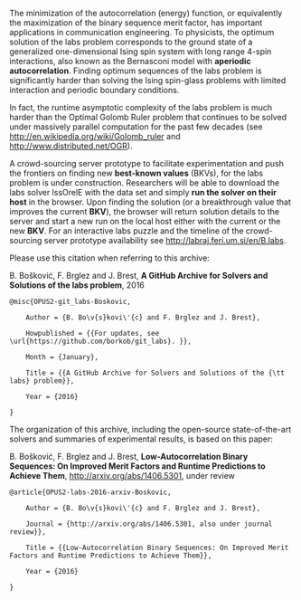 The minimization of the autocorrelation (energy) function, or equivalently the maximization of the binary 
sequence merit factor, has important applications in communication engineering. To physicists, the optimum
solution of the labs problem corresponds to the ground state of a generalized one-dimensional Ising spin system
with long range 4-spin interactions, also known as the Bernasconi model with **aperiodic autocorrelation**. 
Finding optimum sequences of the labs problem is significantly harder than solving the Ising spin-glass problems
with limited interaction and periodic boundary conditions. 

In fact, the runtime asymptotic complexity of the labs problem is much harder than the Optimal Golomb Ruler problem
that continues to be solved under massively parallel computation for the past few decades 
(see http://en.wikipedia.org/wiki/Golomb_ruler and http://www.distributed.net/OGR).

A crowd-sourcing server prototype to facilitate experimentation and push the frontiers on finding new **best-known values** (BKVs), for the labs problem is under construction. Researchers will be able to download the labs solver lssOrelE with the data set and simply **run the solver on their host** in the browser. Upon finding the solution (or a breakthrough value that improves the current **BKV**), the browser will return solution details to the server and start a new run on the local host either with the current or the new **BKV**. For an interactive labs puzzle and the timeline of the crowd-sourcing server prototype availability see http://labraj.feri.um.si/en/B.labs.

Please use this citation when referring to this archive:

B. Bošković, F. Brglez and J. Brest, **A GitHub Archive for Solvers and Solutions of the labs problem**, 2016

```
@misc{OPUS2-git_labs-Boskovic,

	Author = {B. Bo\v{s}kovi\'{c} and F. Brglez and J. Brest},

	Howpublished = {{For updates, see \url{https://github.com/borkob/git_labs}. }},

	Month = {January},

	Title = {{A GitHub Archive for Solvers and Solutions of the {\tt labs} problem}},

	Year = {2016}

}
```
The organization of this archive, including the open-source state-of-the-art solvers and summaries of experimental results,
is based on this paper:


B. Bošković, F. Brglez and J. Brest, **Low-Autocorrelation Binary Sequences: On Improved Merit Factors and Runtime Predictions to Achieve Them**, http://arxiv.org/abs/1406.5301, under review
```
@article{OPUS2-labs-2016-arxiv-Boskovic,

	Author = {B. Bo\v{s}kovi\'{c} and F. Brglez and J. Brest},

	Journal = {http://arxiv.org/abs/1406.5301, also under journal review}},

	Title = {{Low-Autocorrelation Binary Sequences: On Improved Merit Factors and Runtime Predictions to Achieve Them}},

	Year = {2016}

}
```

